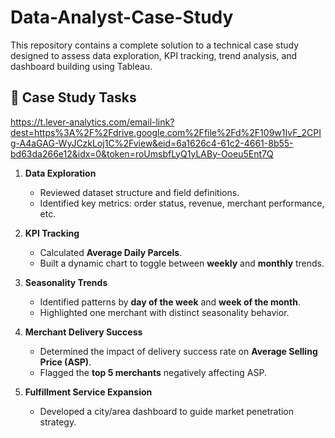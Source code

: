 # Data-Analyst-Case-Study
This repository contains a complete solution to a technical case study designed to assess data exploration, KPI tracking, trend analysis, and dashboard building using Tableau.

## 🧠 Case Study Tasks
https://t.lever-analytics.com/email-link?dest=https%3A%2F%2Fdrive.google.com%2Ffile%2Fd%2F109w1IvF_2CPIg-A4aGAG-WyJCzkLoj1C%2Fview&eid=6a1626c4-61c2-4661-8b55-bd63da266e12&idx=0&token=roUmsbfLyQ1yLABy-Ooeu5Ent7Q
1. **Data Exploration**
   - Reviewed dataset structure and field definitions.
   - Identified key metrics: order status, revenue, merchant performance, etc.

2. **KPI Tracking**
   - Calculated **Average Daily Parcels**.
   - Built a dynamic chart to toggle between **weekly** and **monthly** trends.

3. **Seasonality Trends**
   - Identified patterns by **day of the week** and **week of the month**.
   - Highlighted one merchant with distinct seasonality behavior.

4. **Merchant Delivery Success**
   - Determined the impact of delivery success rate on **Average Selling Price (ASP)**.
   - Flagged the **top 5 merchants** negatively affecting ASP.

5. **Fulfillment Service Expansion**
   - Developed a city/area dashboard to guide market penetration strategy.

